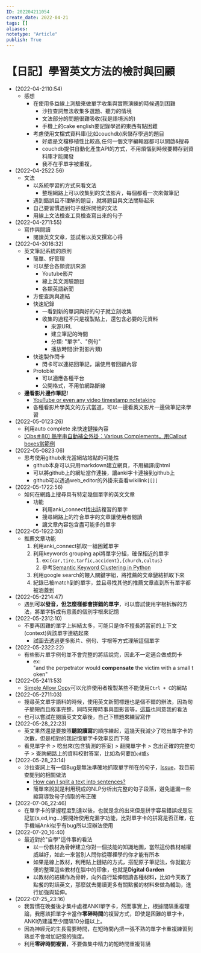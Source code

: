 ```yaml
---
ID: 202204211054
create_date: 2022-04-21
tags: []	
aliases:
notetype: "Article"
publish: True
---
```


# 【日記】學習英文方法的檢討與回顧

- (2022-04-2110:54)
	- 感想
		- 在使用多益線上測驗來做單字收集與實際演練的時候遇到困難
			- 沙拉查詞無法收集多選題、聽力的情境
			- 文法部分的問題很難吸收(我是語境派的)
			- 手機上的cake english要記錄學過的東西有點困難
		- 考慮使用文檔式資料庫(比如couchdb)來儲存學過的題目
			- 好處是文檔移植性比較高,任何一個文字編輯器都可以開啟&搜尋
			- couchdb提供自動化產生API的方式，不用煩惱到時候要轉存到資料庫才能開發
			- 我不在乎單字被重複，
- (2022-04-2522:56)
	- 文法
		- 以系統學習的方式來看文法
			- 整理網路上可以收集到的文法影片，每個都看一次來做筆記
		- 遇到錯誤且不理解的題目，就將題目與文法關聯起來
		- 自己要習慣遇到句子就拆開他的文法
		- 用線上文法檢查工具檢查寫出來的句子
- (2022-04-2711:55)
	- 寫作與閱讀
		- 閱讀英文文章，並試著以英文撰寫心得
- (2022-04-3016:32)
	- 英文筆記系統的原則
		- 簡單、好管理
		- 可以整合各類資訊來源
			- Youtube影片
			- 線上英文測驗題目
			- 各類英語新聞
		- 方便查詢與連結
		- 快速紀錄
			- 一看到新的單詞與好的句子就立刻收集
			- 收集的過程不只是複製貼上，還包含必要的元資料
				- 來源URL
				- 建立筆記的時間
				- 分類: "單字"、"例句"
				- 播放時間(針對影片類)
		- 快速製作閃卡
			- 閃卡可以連結回筆記，讓使用者回顧內容
		- Protoble
			- 可以適應各種平台
			- 公開格式，不用怕網路斷線
	- **邊看影片邊作筆記!**
		- [YouTube or even any video timestamp notetaking](https://forum.obsidian.md/t/youtube-or-even-any-video-timestamp-notetaking/15884)
		- 各種看影片學英文的方式當道，可以一邊看英文影片一邊做筆記來學習
- (2022-05-0123:26)
	- 利用auto complete 來快速鏈接內容
	- [[Obs＃80] 熱字串自動補全外掛：Various Complements，用Callout boxes當範例](http://jdev.tw/blog/7057/obsidian-plugin-various-completements)
- (2022-05-0823:06)
	- 思考使用github來充當網站站點的可能性
		- github本身可以只用markdown建立網頁，不用編譯成html
		- 可以將github上的網址當作連接，讓anki字卡連接到github上
		- github可以透過web_editor的外掛來查看wikilink`[[]]`
- (2022-05-1722:56)
	- 如何在網路上搜尋具有特定幾個單字的英文文章
		- 功能
			- 利用anki_connect找出該複習的單字
			- 搜尋網路上的符合單字的文章讓使用者閱讀
			- 讓文章內容包含盡可能多的單字
- (2022-05-1922:30)
	- 推薦文章功能
		1. 利用anki_connect抓取一組困難單字
		2. 利用keywords grouping api將單字分組，確保相近的單字
			1. ex:`{car,tire,tarfic,accident},{church,cultus}`
			2. 參考[Semantic Keyword Clustering in Python](https://www.oncrawl.com/technical-seo/semantic-keyword-clustering-python/)
		3. 利用google search的餵入關鍵字組，將推薦的文章鏈結抓取下來
		4. 紀錄已被match到的單字，並且尋找其他的推薦文章直到所有單字都被涵蓋到
- (2022-05-2214:47)
	- 遇到**可以發音，但怎麼樣都會拼錯的單字**，可以嘗試使用字根拆解的方法，將單字拆成有意義的個別字根來記憶
- (2022-05-2312:10)
	- 不要再困難的單字上糾結太多，可能只是你不擅長將當前的上下文(context)與該單字連結起來
		- 試圖去透過更多影片、例句、字根等方式理解這個單字
- (2022-05-2322:22)
	- 有些影片單字例句並不會完整的將話說完，因此不一定適合做成閃卡
		- ex: "and the perpetrator would **compensate** the victim with a small token"
- (2022-05-2411:53)
	- [Simple Allow Copy](https://chrome.google.com/webstore/detail/simple-allow-copy/aefehdhdciieocakfobpaaolhipkcpgc/related)可以允許使用者複製某些不能使用`Ctrl + C`的網站
- (2022-05-2711:03)
	- 搜尋英文單字語料的時候，使用英文新聞標題也是個不錯的辦法，因為句子簡短而且敘事完整，同時夾帶時事與圖影音等，[這篇](https://funday.asia/blog/home/124.htm)也同意我的看法
	- 也可以嘗試在閱讀英文文章後，自己下標題來練習寫作
- (2022-05-28_22:23)
	- 英文果然還是要按照**聽說讀寫**的順序練起，這幾天我減少了唸出單字卡的次數，但是相對的我記憶單字卡效率反而下降
	- 看見單字卡 > 唸出來(包含猜測的答案) > 翻開單字卡 > 念出正確的完整句子 > 查詢網路上的資料校對答案，比如為何要加`ed`或`s`
- (2022-05-28_23:14)
	- 沙拉查詞上有一個Bug是無法準確地抓取單字所在的句子，[Issue](https://github.com/crimx/ext-saladict/issues/1274)，我目前查閱到的相關做法
		- [How can I split a text into sentences?](https://stackoverflow.com/questions/4576077/how-can-i-split-a-text-into-sentences)
		- 簡單來說就是利用現成的NLP分析出完整的句子段落，避免遺漏一些縮寫導致句子抓取的布正確
- (2022-07-06_22:46)
	- 在單字卡的掌握程度到達以後，也就是念的出來但是拼字容易錯誤或是忘記加(s,ed,ing...)要開始使用克漏字功能，比對單字卡的拼寫是否正確，在手機端Anki似乎有bug所以沒辦法使用
- (2022-07-20_16:40)
	- 最近對於"自學"這件事的看法
		- 以一份教材為骨幹建立你對一個技能的知識地圖，當然這份教材越權威越好，如此一來當別人問你從哪裡學的你才能有所本
		- 如果是線上教材，利用貼上鏈結的方式，搭配原子筆記法，你就能方便的整理這些教材在腦中的印象，也就是**Digital Garden**
		- 以教材的結構作為骨幹，向外自行延伸閱讀各種材料，比如今天教了點餐的對話英文，那麼就去閱讀更多有關點餐的材料來做為輔助，進行加強與延伸。
- (2022-07-25_23:16)
	- 我習慣在晚餐後才集中處裡ANKI單字卡，然而事實上，根據間隔重複理論，我應該把單字卡當作**零碎時間**的複習方式，即使是困難的單字卡，ANKI仍建議至少間隔10分鐘以上。
	- 因為神經元的生長需要時間，在短時間內把一張不熟的單字卡重複練習到熟並不會增加記憶的強度。
	- 利用**零碎時間複習**，不要做集中精力的短時間重複背誦